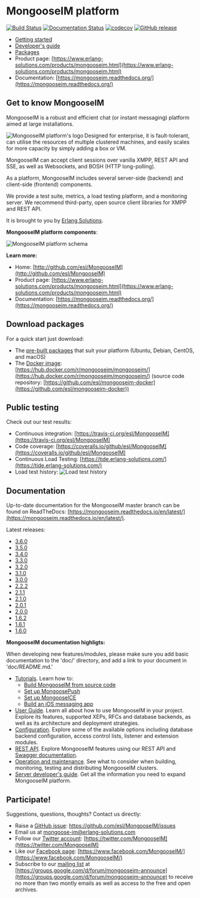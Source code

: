 # MongooseIM platform

[![Build Status](https://travis-ci.org/esl/MongooseIM.svg?branch=master)](https://travis-ci.org/esl/MongooseIM)
[![Documentation Status](https://readthedocs.org/projects/mongooseim/badge/?version=latest)](https://mongooseim.readthedocs.org/en/latest/?badge=latest)
[![codecov](https://codecov.io/gh/esl/MongooseIM/branch/master/graph/badge.svg)](https://codecov.io/gh/esl/MongooseIM)
[![GitHub release](https://img.shields.io/github/release/esl/MongooseIM.svg)](https://github.com/esl/MongooseIM/releases)


* [Getting started](https://mongooseim.readthedocs.io/en/latest/user-guide/Getting-started/)
* [Developer's guide](https://mongooseim.readthedocs.io/en/latest/developers-guide/Testing-MongooseIM/)
* [Packages](https://www.erlang-solutions.com/resources/download.html)
* Product page: [https://www.erlang-solutions.com/products/mongooseim.html](https://www.erlang-solutions.com/products/mongooseim.html)
* Documentation: [https://mongooseim.readthedocs.org/](https://mongooseim.readthedocs.org/)

## Get to know MongooseIM
MongooseIM is a robust and efficient chat (or instant messaging) platform aimed at large installations.

<img align="left" src="doc/MongooseIM_logo.png" alt="MongooseIM platform's logo"/>

Designed for enterprise, it is fault-tolerant, can utilise the resources of multiple clustered machines, and easily scales for more capacity by simply adding a box or VM.

MongooseIM can accept client sessions over vanilla XMPP, REST API and SSE, as well as Websockets, and BOSH (HTTP long-polling).

As a platform, MongooseIM includes several server-side (backend) and client-side (frontend) components.

We provide a test suite, metrics, a load testing platform, and a monitoring server.
We recommend third-party, open source client libraries for XMPP and REST API.

It is brought to you by [Erlang Solutions](https://www.erlang-solutions.com/).

**MongooseIM platform components**:

<img src="doc/MongooseIM_Platform_components.png" alt="MongooseIM platform schema" />

**Learn more:**

* Home: [http://github.com/esl/MongooseIM](http://github.com/esl/MongooseIM)
* Product page: [https://www.erlang-solutions.com/products/mongooseim.html](https://www.erlang-solutions.com/products/mongooseim.html)
* Documentation: [https://mongooseim.readthedocs.org/](https://mongooseim.readthedocs.org/)




## Download packages

For a quick start just download:

* The [pre-built packages](https://www.erlang-solutions.com/resources/download.html) that suit your platform (Ubuntu, Debian, CentOS, and macOS)
* The [Docker image](https://hub.docker.com/r/mongooseim/mongooseim/): [https://hub.docker.com/r/mongooseim/mongooseim/](https://hub.docker.com/r/mongooseim/mongooseim/) (source code repository: [https://github.com/esl/mongooseim-docker](https://github.com/esl/mongooseim-docker))

## Public testing

Check out our test results:

* Continuous integration: [https://travis-ci.org/esl/MongooseIM](https://travis-ci.org/esl/MongooseIM)
* Code coverage: [https://coveralls.io/github/esl/MongooseIM](https://coveralls.io/github/esl/MongooseIM)
* Continuous Load Testing: [https://tide.erlang-solutions.com/](https://tide.erlang-solutions.com/)
* Load test history:
  ![Load test history](https://tide.erlang-solutions.com/charts/bidaily_last_year.png)


## Documentation

Up-to-date documentation for the MongooseIM master branch can be found on ReadTheDocs: [https://mongooseim.readthedocs.io/en/latest/](https://mongooseim.readthedocs.io/en/latest/).

Latest releases:
* [3.6.0](https://mongooseim.readthedocs.io/en/3.6.0/)
* [3.5.0](https://mongooseim.readthedocs.io/en/3.5.0/)
* [3.4.0](https://mongooseim.readthedocs.io/en/3.4.0/)
* [3.3.0](https://mongooseim.readthedocs.io/en/3.3.0/)
* [3.2.0](https://mongooseim.readthedocs.io/en/3.2.0/)
* [3.1.0](https://mongooseim.readthedocs.io/en/3.1.0/)
* [3.0.0](https://mongooseim.readthedocs.io/en/3.0.0/)
* [2.2.2](https://mongooseim.readthedocs.io/en/2.2.2/)
* [2.1.1](https://mongooseim.readthedocs.io/en/2.1.1/)
* [2.1.0](https://mongooseim.readthedocs.io/en/2.1.0/)
* [2.0.1](https://mongooseim.readthedocs.io/en/2.0.1/)
* [2.0.0](https://mongooseim.readthedocs.io/en/2.0.0/)
* [1.6.2](https://mongooseim.readthedocs.io/en/1.6.2/)
* [1.6.1](https://mongooseim.readthedocs.io/en/1.6.1/)
* [1.6.0](https://mongooseim.readthedocs.io/en/1.6.0/)


**MongooseIM documentation highligts:**

When developing new features/modules, please make sure you add basic documentation to the 'doc/' directory, and add a link to your document in 'doc/README.md.'

* [Tutorials](https://mongooseim.readthedocs.io/en/latest/user-guide/How-to-build/). Learn how to:
    * [Build MongooseIM from source code](doc/user-guide/How-to-build.md)
    * [Set up MongoosePush](doc/user-guide/push-notifications/Push-notifications.md)
    * [Set up MongooseICE](doc/user-guide/ICE_tutorial.md)
    * [Build an iOS messaging app](doc/user-guide/iOS_tutorial.md)
* [User Guide](https://mongooseim.readthedocs.io/en/latest/user-guide/Get-to-know-MongooseIM/). Learn all about how to use MongooseIM in your project. Explore its features, supported XEPs, RFCs and database backends, as well as its architecture and deployment strategies.
* [Configuration](https://mongooseim.readthedocs.io/en/latest/Basic-configuration/). Explore some of the available options including database backend configuration, access control lists, listener and extension modules.
* [REST API](https://mongooseim.readthedocs.io/en/latest/rest-api/Client-frontend/). Explore MongooseIM features using our REST API and [Swagger documentation](https://mongooseim.readthedocs.io/en/latest/swagger/index.html).
* [Operation and maintenance](https://mongooseim.readthedocs.io/en/latest/operation-and-maintenance/Cluster-management-considerations/). See what to consider when building, monitoring, testing and distributing MongooseIM clusters.
* [Server developer's guide](doc/developers-guide/Testing-MongooseIM.md). Get all the information you need to expand MongooseIM platform.


## Participate!

Suggestions, questions, thoughts? Contact us directly:

* Raise a [GitHub issue](https://github.com/esl/MongooseIM/issues): https://github.com/esl/MongooseIM/issues
* Email us at <a href='mailto:mongoose-im@erlang-solutions.com'>mongoose-im@erlang-solutions.com</a>
* Follow our [Twitter account](https://twitter.com/MongooseIM): [https://twitter.com/MongooseIM](https://twitter.com/MongooseIM)
* Like our [Facebook page](https://www.facebook.com/MongooseIM/): [https://www.facebook.com/MongooseIM/](https://www.facebook.com/MongooseIM/)
* Subscribe to our [mailing list](https://groups.google.com/d/forum/mongooseim-announce) at [https://groups.google.com/d/forum/mongooseim-announce](https://groups.google.com/d/forum/mongooseim-announce) to receive no more than two montly emails as well as access to the free and open archives.
